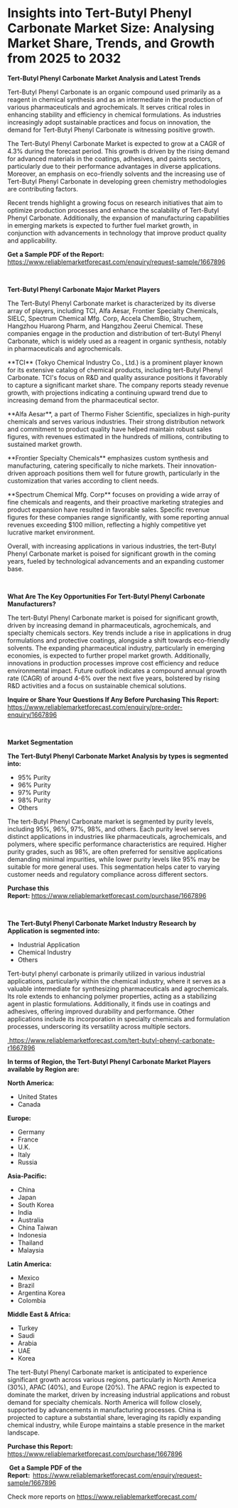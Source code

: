 <p><h1>Insights into Tert-Butyl Phenyl Carbonate Market Size: Analysing Market Share, Trends, and Growth from 2025 to 2032</h1></p><p><strong>Tert-Butyl Phenyl Carbonate Market Analysis and Latest Trends</strong></p>
<p><p>Tert-Butyl Phenyl Carbonate is an organic compound used primarily as a reagent in chemical synthesis and as an intermediate in the production of various pharmaceuticals and agrochemicals. It serves critical roles in enhancing stability and efficiency in chemical formulations. As industries increasingly adopt sustainable practices and focus on innovation, the demand for Tert-Butyl Phenyl Carbonate is witnessing positive growth.</p><p>The Tert-Butyl Phenyl Carbonate Market is expected to grow at a CAGR of 4.3% during the forecast period. This growth is driven by the rising demand for advanced materials in the coatings, adhesives, and paints sectors, particularly due to their performance advantages in diverse applications. Moreover, an emphasis on eco-friendly solvents and the increasing use of Tert-Butyl Phenyl Carbonate in developing green chemistry methodologies are contributing factors.</p><p>Recent trends highlight a growing focus on research initiatives that aim to optimize production processes and enhance the scalability of Tert-Butyl Phenyl Carbonate. Additionally, the expansion of manufacturing capabilities in emerging markets is expected to further fuel market growth, in conjunction with advancements in technology that improve product quality and applicability.</p></p>
<p><strong>Get a Sample PDF of the Report:&nbsp;</strong> <a href="https://www.reliablemarketforecast.com/enquiry/request-sample/1667896?utm_campaign=2210&utm_medium=2&utm_source=Github&utm_content=ia&utm_term=02022025&utm_id=tert-butyl-phenyl-carbonate">https://www.reliablemarketforecast.com/enquiry/request-sample/1667896</a></p>
<p>&nbsp;</p>
<p><strong>Tert-Butyl Phenyl Carbonate Major Market Players</strong></p>
<p><p>The Tert-Butyl Phenyl Carbonate market is characterized by its diverse array of players, including TCI, Alfa Aesar, Frontier Specialty Chemicals, SIELC, Spectrum Chemical Mfg. Corp, Accela ChemBio, Struchem, Hangzhou Huarong Pharm, and Hangzhou Zeerui Chemical. These companies engage in the production and distribution of tert-Butyl Phenyl Carbonate, which is widely used as a reagent in organic synthesis, notably in pharmaceuticals and agrochemicals.</p><p>**TCI** (Tokyo Chemical Industry Co., Ltd.) is a prominent player known for its extensive catalog of chemical products, including tert-Butyl Phenyl Carbonate. TCI's focus on R&D and quality assurance positions it favorably to capture a significant market share. The company reports steady revenue growth, with projections indicating a continuing upward trend due to increasing demand from the pharmaceutical sector.</p><p>**Alfa Aesar**, a part of Thermo Fisher Scientific, specializes in high-purity chemicals and serves various industries. Their strong distribution network and commitment to product quality have helped maintain robust sales figures, with revenues estimated in the hundreds of millions, contributing to sustained market growth.</p><p>**Frontier Specialty Chemicals** emphasizes custom synthesis and manufacturing, catering specifically to niche markets. Their innovation-driven approach positions them well for future growth, particularly in the customization that varies according to client needs.</p><p>**Spectrum Chemical Mfg. Corp** focuses on providing a wide array of fine chemicals and reagents, and their proactive marketing strategies and product expansion have resulted in favorable sales. Specific revenue figures for these companies range significantly, with some reporting annual revenues exceeding $100 million, reflecting a highly competitive yet lucrative market environment.</p><p>Overall, with increasing applications in various industries, the tert-Butyl Phenyl Carbonate market is poised for significant growth in the coming years, fueled by technological advancements and an expanding customer base.</p></p>
<p>&nbsp;</p>
<p><strong>What Are The Key Opportunities For Tert-Butyl Phenyl Carbonate Manufacturers?</strong></p>
<p><p>The tert-Butyl Phenyl Carbonate market is poised for significant growth, driven by increasing demand in pharmaceuticals, agrochemicals, and specialty chemicals sectors. Key trends include a rise in applications in drug formulations and protective coatings, alongside a shift towards eco-friendly solvents. The expanding pharmaceutical industry, particularly in emerging economies, is expected to further propel market growth. Additionally, innovations in production processes improve cost efficiency and reduce environmental impact. Future outlook indicates a compound annual growth rate (CAGR) of around 4-6% over the next five years, bolstered by rising R&D activities and a focus on sustainable chemical solutions.</p></p>
<p><strong>Inquire or Share Your Questions If Any Before Purchasing This Report:</strong> <a href="https://www.reliablemarketforecast.com/enquiry/pre-order-enquiry/1667896?utm_campaign=2210&utm_medium=2&utm_source=Github&utm_content=ia&utm_term=02022025&utm_id=tert-butyl-phenyl-carbonate">https://www.reliablemarketforecast.com/enquiry/pre-order-enquiry/1667896</a></p>
<p>&nbsp;</p>
<p><strong>Market Segmentation</strong></p>
<p><strong>The Tert-Butyl Phenyl Carbonate Market Analysis by types is segmented into:</strong></p>
<p><ul><li>95% Purity</li><li>96% Purity</li><li>97% Purity</li><li>98% Purity</li><li>Others</li></ul></p>
<p><p>The tert-Butyl Phenyl Carbonate market is segmented by purity levels, including 95%, 96%, 97%, 98%, and others. Each purity level serves distinct applications in industries like pharmaceuticals, agrochemicals, and polymers, where specific performance characteristics are required. Higher purity grades, such as 98%, are often preferred for sensitive applications demanding minimal impurities, while lower purity levels like 95% may be suitable for more general uses. This segmentation helps cater to varying customer needs and regulatory compliance across different sectors.</p></p>
<p><strong>Purchase this Report:&nbsp;</strong><a href="https://www.reliablemarketforecast.com/purchase/1667896?utm_campaign=2210&utm_medium=2&utm_source=Github&utm_content=ia&utm_term=02022025&utm_id=tert-butyl-phenyl-carbonate">https://www.reliablemarketforecast.com/purchase/1667896</a></p>
<p>&nbsp;</p>
<p><strong>The Tert-Butyl Phenyl Carbonate Market Industry Research by Application is segmented into:</strong></p>
<p><ul><li>Industrial Application</li><li>Chemical Industry</li><li>Others</li></ul></p>
<p><p>Tert-butyl phenyl carbonate is primarily utilized in various industrial applications, particularly within the chemical industry, where it serves as a valuable intermediate for synthesizing pharmaceuticals and agrochemicals. Its role extends to enhancing polymer properties, acting as a stabilizing agent in plastic formulations. Additionally, it finds use in coatings and adhesives, offering improved durability and performance. Other applications include its incorporation in specialty chemicals and formulation processes, underscoring its versatility across multiple sectors.</p></p>
<p><a href="https://www.reliablemarketforecast.com/tert-butyl-phenyl-carbonate-r1667896?utm_campaign=2210&utm_medium=2&utm_source=Github&utm_content=ia&utm_term=02022025&utm_id=tert-butyl-phenyl-carbonate">&nbsp;https://www.reliablemarketforecast.com/tert-butyl-phenyl-carbonate-r1667896</a></p>
<p><strong>In terms of Region, the Tert-Butyl Phenyl Carbonate Market Players available by Region are:</strong></p>
<p>
    <p> <strong> North America: </strong>
        <ul>
            <li>United States</li>
            <li>Canada</li>
        </ul>
        </p> 
    <p> <strong> Europe: </strong>
        <ul>
            <li>Germany</li>
            <li>France</li>
            <li>U.K.</li>
            <li>Italy</li>
            <li>Russia</li>
        </ul>
        </p> 
    <p> <strong> Asia-Pacific: </strong>
        <ul>
            <li>China</li>
            <li>Japan</li>
            <li>South Korea</li>
            <li>India</li>
            <li>Australia</li>
            <li>China Taiwan</li>
            <li>Indonesia</li>
            <li>Thailand</li>
            <li>Malaysia</li>
        </ul>
        </p> 
    <p> <strong> Latin America: </strong>
        <ul>
            <li>Mexico</li>
            <li>Brazil</li>
            <li>Argentina Korea</li>
            <li>Colombia</li>
        </ul>
        </p> 
    <p> <strong> Middle East & Africa: </strong>
        <ul>
            <li>Turkey</li>
            <li>Saudi</li>
            <li>Arabia</li>
            <li>UAE</li>
            <li>Korea</li>
        </ul>
    </p>
    </p>
<p><p>The tert-Butyl Phenyl Carbonate market is anticipated to experience significant growth across various regions, particularly in North America (30%), APAC (40%), and Europe (20%). The APAC region is expected to dominate the market, driven by increasing industrial applications and robust demand for specialty chemicals. North America will follow closely, supported by advancements in manufacturing processes. China is projected to capture a substantial share, leveraging its rapidly expanding chemical industry, while Europe maintains a stable presence in the market landscape.</p></p>
<p><strong>Purchase this Report: </strong><a href="https://www.reliablemarketforecast.com/purchase/1667896?utm_campaign=2210&utm_medium=2&utm_source=Github&utm_content=ia&utm_term=02022025&utm_id=tert-butyl-phenyl-carbonate">https://www.reliablemarketforecast.com/purchase/1667896</a></p>
<p>&nbsp;<strong>Get a Sample PDF of the Report:&nbsp;&nbsp;</strong><a href="https://www.reliablemarketforecast.com/enquiry/request-sample/1667896?utm_campaign=2210&utm_medium=2&utm_source=Github&utm_content=ia&utm_term=02022025&utm_id=tert-butyl-phenyl-carbonate">https://www.reliablemarketforecast.com/enquiry/request-sample/1667896</a></p>
<p><strong></strong></p>
<p>Check more reports on <a href="https://www.reliablemarketforecast.com/?utm_campaign=2210&utm_medium=2&utm_source=Github&utm_content=ia&utm_term=02022025&utm_id=tert-butyl-phenyl-carbonate">https://www.reliablemarketforecast.com/</a></p>